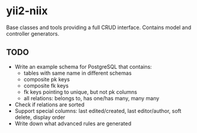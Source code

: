# yii2-niix

Base classes and tools providing a full CRUD interface. Contains model and controller generators.

## TODO

* Write an example schema for PostgreSQL that contains:
    * tables with same name in different schemas
    * composite pk keys
    * composite fk keys
    * fk keys pointing to unique, but not pk columns
    * all relations: belongs to, has one/has many, many many
* Check if relations are sorted
* Support special columns: last edited/created, last editor/author, soft delete, display order
* Write down what advanced rules are generated
